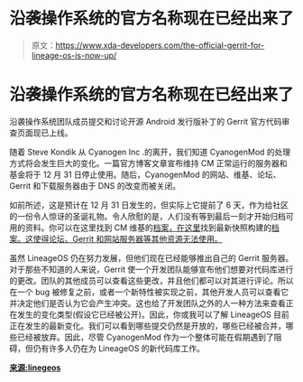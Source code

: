 # 沿袭操作系统的官方名称现在已经出来了

> 原文：<https://www.xda-developers.com/the-official-gerrit-for-lineage-os-is-now-up/>

# 沿袭操作系统的官方名称现在已经出来了

沿袭操作系统团队成员提交和讨论开源 Android 发行版补丁的 Gerrit 官方代码审查页面现已上线。

随着 Steve Kondik 从 Cyanogen Inc .的离开，我们知道 CyanogenMod 的处理方式将会发生巨大的变化。一篇官方博客文章宣布维持 CM 正常运行的服务器和基金将于 12 月 31 日停止使用。随后，CyanogenMod 的网站、维基、论坛、Gerrit 和下载服务器由于 DNS 的改变而被关闭。

如前所述，这是预计在 12 月 31 日发生的，但实际上它提前了 6 天，作为给社区的一份令人惊讶的圣诞礼物。令人欣慰的是，人们没有等到最后一刻才开始归档可用的资料。你可以在这里找到 CM 维基的[档案，在这里](https://web.archive.org/web/20161120060316/http://wiki.cyanogenmod.org/w/Main_Page)找到最新快照构建的[档案。这使得论坛、Gerrit 和网站服务器等其他资源无法使用。](https://archive.org/details/cmarchive_snapshots)

虽然 LineageOS 仍在努力发展，但他们现在已经能够推出自己的 Gerrit 服务器。对于那些不知道的人来说，Gerrit 使一个开发团队能够宣布他们想要对代码库进行的更改。团队的其他成员可以查看这些更改，并且他们都可以对其进行评论。所以在一个 bug 被修复之前，或者一个新特性被实现之前，其他开发人员可以查看它并决定他们是否认为它会产生冲突。这也给了开发团队之外的人一种方法来查看正在发生的变化类型(假设它已经被公开)。因此，你或我可以了解 LineageOS 目前正在发生的最新变化。我们可以看到哪些提交仍然是开放的，哪些已经被合并，哪些已经被放弃。因此，尽管 CyanogenMod 作为一个整体可能在假期遇到了阻碍，但仍有许多人仍在为 LineageOS 的新代码库工作。

[**来源:linegeos**](https://review.lineageos.org/#/q/status:open)